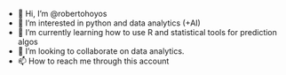 - 👋 Hi, I’m @robertohoyos
- 👀 I’m interested in python and data analytics (+AI)
- 🌱 I’m currently learning how to use R and statistical tools for prediction algos
- 💞️ I’m looking to collaborate on data analytics.
- 📫 How to reach me through this account

<!---
robertohoyos/robertohoyos is a ✨ special ✨ repository because its `README.md` (this file) appears on your GitHub profile.
You can click the Preview link to take a look at your changes.
--->
